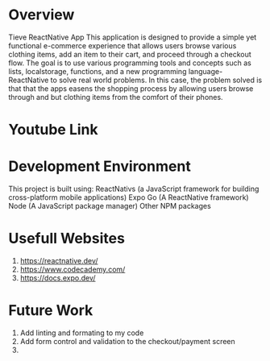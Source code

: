 # Overview
Tieve ReactNative App
This application is designed to provide a simple yet functional e-commerce experience that allows users browse various clothing items, add an item to their cart, and proceed through a checkout flow. The goal is to use various programming tools and concepts such as lists, localstorage, functions, and a new programming language-ReactNative to solve real world problems. In this case, the problem solved is that that the apps easens the shopping process by allowing users browse through and but clothing items from the comfort of their phones.

# Youtube Link

# Development Environment
This project is built using:
ReactNativs (a JavaScript framework for building cross-platform mobile applications) Expo Go (A ReactNative framework)
Node (A JavaScript package manager)
Other NPM packages 

# Usefull Websites
1. https://reactnative.dev/
2. https://www.codecademy.com/
3. https://docs.expo.dev/


# Future Work
1. Add linting and formating to my code
2. Add form control and validation to the checkout/payment screen
3. 
